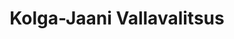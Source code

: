 ---
title: Kolga-Jaani Vallavalitsus
maintainer_name: Rita Kesküla
maintainer_email: rita.keskula@kolga-jaani.ee
description: ''
---